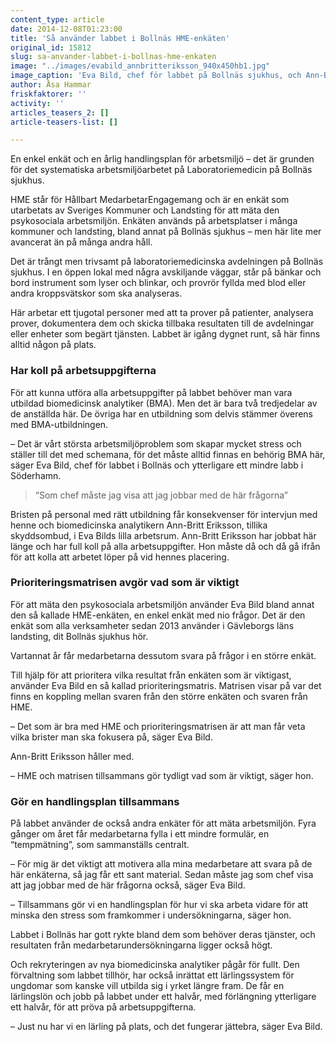 ```yaml
---
content_type: article
date: 2014-12-08T01:23:00
title: 'Så använder labbet i Bollnäs HME-enkäten'
original_id: 15812
slug: sa-anvander-labbet-i-bollnas-hme-enkaten
image: "../images/evabild_annbritteriksson_940x450hb1.jpg"
image_caption: 'Eva Bild, chef för labbet på Bollnäs sjukhus, och Ann-Britt Eriksson, skyddsombud, uppskattar HME-enkäten. Den är ett bra verktyg för att mäta den psykosociala arbetsmiljön, tycker de. '
author: Åsa Hammar
friskfaktorer: ''
activity: ''
articles_teasers_2: []
article-teasers-list: []

---
```


En enkel enkät och en årlig handlingsplan för arbetsmiljö – det är grunden för det systematiska arbetsmiljöarbetet på Laboratoriemedicin på Bollnäs sjukhus.

HME står för Hållbart MedarbetarEngagemang och är en enkät som utarbetats av Sveriges Kommuner och Landsting för att mäta den psykosociala arbetsmiljön. Enkäten används på arbetsplatser i många kommuner och landsting, bland annat på Bollnäs sjukhus – men här lite mer avancerat än på många andra håll.

Det är trångt men trivsamt på laboratoriemedicinska avdelningen på Bollnäs sjukhus. I en öppen lokal med några avskiljande väggar, står på bänkar och bord instrument som lyser och blinkar, och provrör fyllda med blod eller andra kroppsvätskor som ska analyseras.

Här arbetar ett tjugotal personer med att ta prover på patienter, analysera prover, dokumentera dem och skicka tillbaka resultaten till de avdelningar eller enheter som begärt tjänsten. Labbet är igång dygnet runt, så här finns alltid någon på plats.

### Har koll på arbetsuppgifterna

För att kunna utföra alla arbetsuppgifter på labbet behöver man vara utbildad biomedicinsk analytiker (BMA). Men det är bara två tredjedelar av de anställda här. De övriga har en utbildning som delvis stämmer överens med BMA-utbildningen.

– Det är vårt största arbetsmiljöproblem som skapar mycket stress och ställer till det med schemana, för det måste alltid finnas en behörig BMA här, säger Eva Bild, chef för labbet i Bollnäs och ytterligare ett mindre labb i Söderhamn.

> “Som chef måste jag visa att jag jobbar med de här frågorna”

Bristen på personal med rätt utbildning får konsekvenser för intervjun med henne och biomedicinska analytikern Ann-Britt Eriksson, tillika skyddsombud, i Eva Bilds lilla arbetsrum. Ann-Britt Eriksson har jobbat här länge och har full koll på alla arbetsuppgifter. Hon måste då och då gå ifrån för att kolla att arbetet löper på vid hennes placering.

### Prioriteringsmatrisen avgör vad som är viktigt

För att mäta den psykosociala arbetsmiljön använder Eva Bild bland annat den så kallade HME-enkäten, en enkel enkät med nio frågor. Det är den enkät som alla verksamheter sedan 2013 använder i Gävleborgs läns landsting, dit Bollnäs sjukhus hör.

Vartannat år får medarbetarna dessutom svara på frågor i en större enkät.

Till hjälp för att prioritera vilka resultat från enkäten som är viktigast, använder Eva Bild en så kallad prioriteringsmatris. Matrisen visar på var det finns en koppling mellan svaren från den större enkäten och svaren från HME.

– Det som är bra med HME och prioriteringsmatrisen är att man får veta vilka brister man ska fokusera på, säger Eva Bild.

Ann-Britt Eriksson håller med.

– HME och matrisen tillsammans gör tydligt vad som är viktigt, säger hon.

### Gör en handlingsplan tillsammans

På labbet använder de också andra enkäter för att mäta arbetsmiljön. Fyra gånger om året får medarbetarna fylla i ett mindre formulär, en “tempmätning”, som sammanställs centralt.

– För mig är det viktigt att motivera alla mina medarbetare att svara på de här enkäterna, så jag får ett sant material. Sedan måste jag som chef visa att jag jobbar med de här frågorna också, säger Eva Bild.

– Tillsammans gör vi en handlingsplan för hur vi ska arbeta vidare för att minska den stress som framkommer i undersökningarna, säger hon.

Labbet i Bollnäs har gott rykte bland dem som behöver deras tjänster, och resultaten från medarbetarundersökningarna ligger också högt.

Och rekryteringen av nya biomedicinska analytiker pågår för fullt. Den förvaltning som labbet tillhör, har också inrättat ett lärlingssystem för ungdomar som kanske vill utbilda sig i yrket längre fram. De får en lärlingslön och jobb på labbet under ett halvår, med förlängning ytterligare ett halvår, för att pröva på arbetsuppgifterna.

– Just nu har vi en lärling på plats, och det fungerar jättebra, säger Eva Bild.

